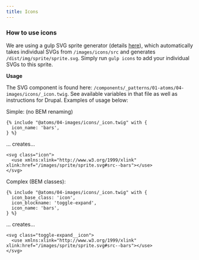 ```yaml
---
title: Icons
---
```


### How to use icons

We are using a gulp SVG sprite generator (details [here](https://una.im/svg-icons)), which automatically takes individual SVGs from `/images/icons/src` and generates `/dist/img/sprite/sprite.svg`. Simply run `gulp icons` to add your individual SVGs to this sprite.

**Usage**

The SVG component is found here: `/components/_patterns/01-atoms/04-images/icons/_icon.twig`. See available variables in that file as well as instructions for Drupal. Examples of usage below:

Simple: (no BEM renaming)

```
{% include "@atoms/04-images/icons/_icon.twig" with {
  icon_name: 'bars',
} %}
```

... creates...

```
<svg class="icon">
  <use xmlns:xlink="http://www.w3.org/1999/xlink" xlink:href="/images/sprite/sprite.svg#src--bars"></use>
</svg>
```

Complex (BEM classes):

```
{% include "@atoms/04-images/icons/_icon.twig" with {
  icon_base_class: 'icon',
  icon_blockname: 'toggle-expand',
  icon_name: 'bars',
} %}
```

... creates...

```
<svg class="toggle-expand__icon">
  <use xmlns:xlink="http://www.w3.org/1999/xlink" xlink:href="/images/sprite/sprite.svg#src--bars"></use>
</svg>
```